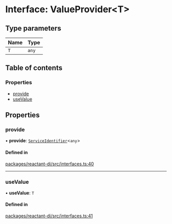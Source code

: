 # Interface: ValueProvider<T\>

## Type parameters

| Name | Type |
| :------ | :------ |
| `T` | `any` |

## Table of contents

### Properties

- [provide](ValueProvider.md#provide)
- [useValue](ValueProvider.md#usevalue)

## Properties

### provide

• **provide**: [`ServiceIdentifier`](../modules.md#serviceidentifier)<`any`\>

#### Defined in

[packages/reactant-di/src/interfaces.ts:40](https://github.com/unadlib/reactant/blob/3696addb/packages/reactant-di/src/interfaces.ts#L40)

___

### useValue

• **useValue**: `T`

#### Defined in

[packages/reactant-di/src/interfaces.ts:41](https://github.com/unadlib/reactant/blob/3696addb/packages/reactant-di/src/interfaces.ts#L41)
